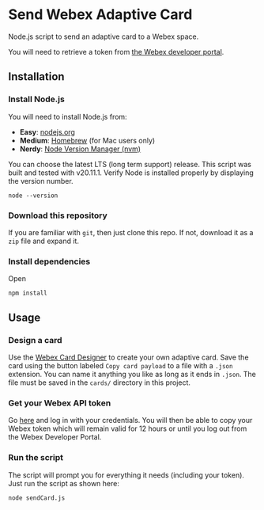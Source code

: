 # Send Webex Adaptive Card

Node.js script to send an adaptive card to a Webex space.

You will need to retrieve a token from [the Webex developer portal](https://developer.webex.com/).

## Installation

### Install Node.js

You will need to install Node.js from:

* **Easy**: [nodejs.org](https://nodejs.org/en)
* **Medium**: [Homebrew](https://brew.sh/) (for Mac users only) 
* **Nerdy**: [Node Version Manager (nvm)](https://github.com/nvm-sh/nvm)

You can choose the latest LTS (long term support) release. This script was built and tested with v20.11.1. Verify Node is installed properly by displaying the version number.

```
node --version
```


### Download this repository

If you are familiar with `git`, then just clone this repo. If not, download it as a `zip` file and expand it.


### Install dependencies

Open

```
npm install
```

## Usage

### Design a card

Use the [Webex Card Designer](https://developer.webex.com/buttons-and-cards-designer) to create your own adaptive card. Save the card using the button labeled `Copy card payload` to a file with a `.json` extension. You can name it anything you like as long as it ends in `.json`. The file must be saved in the `cards/` directory in this project.

### Get your Webex API token

Go [here](https://developer.webex.com/docs/api/v1/messages/create-a-message) and log in with your credentials. You will then be able to copy your Webex token which will remain valid for 12 hours or until you log out from the Webex Developer Portal.

### Run the script

The script will prompt you for everything it needs (including your token). Just run the script as shown here:

```
node sendCard.js
```

